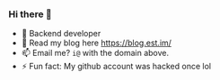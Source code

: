 ### Hi there 👋


- 🔭 Backend developer
- 💬 Read my blog here https://blog.est.im/
- 📫 Email me? `i@` with the domain above.
- ⚡ Fun fact: My github account was hacked once lol

